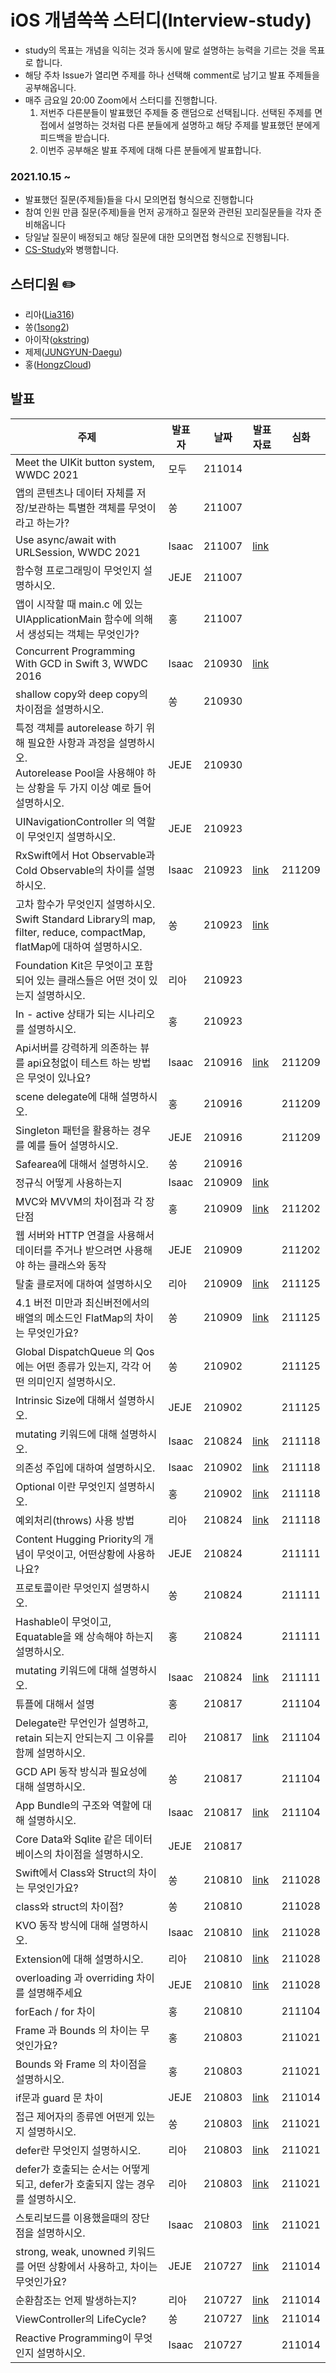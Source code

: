 # iOS 개념쏙쏙 스터디(Interview-study)

- study의 목표는 개념을 익히는 것과 동시에 말로 설명하는 능력을 기르는 것을 목표로 합니다.
- 해당 주차 Issue가 열리면 주제를 하나 선택해 comment로 남기고 발표 주제들을 공부해옵니다.
- 매주 금요일 20:00 Zoom에서 스터디를 진행합니다.
    1. 저번주 다른분들이 발표했던 주제들 중 랜덤으로 선택됩니다. 선택된 주제를 면접에서 설명하는 것처럼 다른 분들에게 설명하고 해당 주제를 발표했던 분에게 피드백을 받습니다. 
    2. 이번주 공부해온 발표 주제에 대해 다른 분들에게 발표합니다.



### 2021.10.15 ~

- 발표했던 질문(주제들)들을 다시 모의면접 형식으로 진행합니다
- 참여 인원 만큼 질문(주제)들을 먼저 공개하고 질문와 관련된 꼬리질문들을 각자 준비해옵니다
- 당일날 질문이 배정되고 해당 질문에 대한 모의면접 형식으로 진행됩니다.
- [CS-Study](https://github.com/iOS-study-delicato/CS-Study)와 병행합니다.



## 스터디원 ✏️ 

- 리아([Lia316](https://github.com/Lia316))
- 쏭([1song2](https://github.com/1song2))
- 아이작([okstring](https://github.com/okstring))
- 제제([JUNGYUN-Daegu](https://github.com/JUNGYUN-Daegu))
- 홍([HongzCloud](https://github.com/HongzCloud))



## 발표
|주제|발표자|날짜|발표 자료|심화|
| ------------------------------------------------------------ | ----- | ----------- | ------------------------------------------------------------ |-----|
|Meet the UIKit button system, WWDC 2021|모두|211014|||
|앱의 콘텐츠나 데이터 자체를 저장/보관하는 특별한 객체를 무엇이라고 하는가?|쏭|211007|||
|Use async/await with URLSession, WWDC 2021|Isaac|211007|[link](https://velog.io/@okstring/번역-Use-async-await-with-URLSession-WWDC-2021)||
|함수형 프로그래밍이 무엇인지 설명하시오.|JEJE|211007|||
|앱이 시작할 때 main.c 에 있는 UIApplicationMain 함수에 의해서 생성되는 객체는 무엇인가?|홍|211007|||
|Concurrent Programming With GCD in Swift 3, WWDC 2016|Isaac|210930|[link](https://velog.io/@okstring/번역-Concurrent-Programming-With-GCD-in-Swift-3)||
|shallow copy와 deep copy의 차이점을 설명하시오.|쏭|210930|||
|특정 객체를 autorelease 하기 위해 필요한 사항과 과정을 설명하시오.<br>Autorelease Pool을 사용해야 하는 상황을 두 가지 이상 예로 들어 설명하시오.|JEJE|210930|||
|UINavigationController 의 역할이 무엇인지 설명하시오.|JEJE|210923|||
|RxSwift에서 Hot Observable과 Cold Observable의 차이를 설명하시오.|Isaac|210923|[link](https://velog.io/@okstring/Hot-vs-Cold-Observable-간략하게-이해하기)|211209|
|고차 함수가 무엇인지 설명하시오. <br>Swift Standard Library의 map, filter, reduce, compactMap, flatMap에 대하여 설명하시오.|쏭|210923|[link](https://github.com/1song2/interview-cheat-sheet/blob/main/higher-order-function.md)||
|Foundation Kit은 무엇이고 포함되어 있는 클래스들은 어떤 것이 있는지 설명하시오.|리아|210923|||
|In - active 상태가 되는 시나리오를 설명하시오.|홍|210923|||
|Api서버를 강력하게 의존하는 뷰를 api요청없이 테스트 하는 방법은 무엇이 있나요?|Isaac|210916|[link](https://github.com/okstring/RxSidedish#network-없이-network-request-test)|211209|
|scene delegate에 대해 설명하시오.|홍|210916||211209|
|Singleton 패턴을 활용하는 경우를 예를 들어 설명하시오.|JEJE|210916||211209|
|Safearea에 대해서 설명하시오.|쏭|210916|||
|정규식 어떻게 사용하는지|Isaac|210909|[link](https://gist.github.com/okstring/cd258187073c515252ebebbad7d248b0)||
|MVC와 MVVM의 차이점과 각 장단점|홍|210909|[link](https://hongz-developer.tistory.com/132)|211202|
|웹 서버와 HTTP 연결을 사용해서 데이터를 주거나 받으려면 사용해야 하는 클래스와 동작|JEJE|210909||211202|
|탈출 클로저에 대하여 설명하시오|리아|210909|[link](https://github.com/zzisun/SwiftStudy/tree/master/Study/Escaping%20Closure/Lia)|211125|
|4.1 버전 미만과 최신버전에서의 배열의 메소드인 FlatMap의 차이는 무엇인가요?|쏭|210909|[link](https://github.com/1song2/interview-cheat-sheet/blob/main/flatmap-and-compactmap.md)|211125|
|Global DispatchQueue 의 Qos 에는 어떤 종류가 있는지, 각각 어떤 의미인지 설명하시오.|쏭|210902||211125|
|Intrinsic Size에 대해서 설명하시오.|JEJE|210902||211125|
| mutating 키워드에 대해 설명하시오.                           | Isaac | 210824 | [link](https://gist.github.com/okstring/62a74299e32b7102c250c87b3c8a6ec2) |211118|
|의존성 주입에 대하여 설명하시오.|Isaac|210902|[link](https://gist.github.com/okstring/8834792ce488823450ccc1d4e2b081c5)|211118|
|Optional 이란 무엇인지 설명하시오.|홍|210902|[link](https://hongz-developer.tistory.com/129)|211118|
| 예외처리(throws) 사용 방법                                   | 리아  | 210824 | [link](https://github.com/zzisun/SwiftStudy/blob/master/Study/ErrorHandling/Lia/003.%20Error%20Handling.md) |211118|
| Content Hugging Priority의 개념이 무엇이고, 어떤상황에 사용하나요? | JEJE  | 210824 |                                                              |211111|
| 프로토콜이란 무엇인지 설명하시오.                            | 쏭    | 210824 |                                                              |211111|
| Hashable이 무엇이고, Equatable을 왜 상속해야 하는지 설명하시오. | 홍    | 210824 |                                                              |211111|
| mutating 키워드에 대해 설명하시오.                           | Isaac | 210824 | [link](https://gist.github.com/okstring/62a74299e32b7102c250c87b3c8a6ec2) |211111|
| 튜플에 대해서 설명                                           | 홍    | 210817 |                                                              |211104|
| Delegate란 무언인가 설명하고, retain 되는지 안되는지 그 이유를 함께 설명하시오. | 리아  | 210817 | [link](https://github.com/zzisun/SwiftStudy/blob/master/Study/Delegate/Lia/006.Delegate.md)  |211104|
| GCD API 동작 방식과 필요성에 대해 설명하시오.                | 쏭    | 210817 |                                                              |211104|
| App Bundle의 구조와 역할에 대해 설명하시오.                  | Isaac | 210817 | [link](https://gist.github.com/okstring/1b3588cdba8a416df56939c25d366967) |211104|
| Core Data와 Sqlite 같은 데이터 베이스의 차이점을 설명하시오. | JEJE  | 210817 |  ||
| Swift에서 Class와 Struct의 차이는 무엇인가요?                | 쏭    | 210810 | [link](https://github.com/1song2/interview-cheat-sheet/blob/main/structures-and-classes.md) |211028|
| class와 struct의 차이점?                                     | 쏭    | 210810 |  |211028|
| KVO 동작 방식에 대해 설명하시오.                             | Isaac | 210810 | [link](https://gist.github.com/okstring/e2fab9d2a2a82e529888728c040ccd5e) |211028|
| Extension에 대해 설명하시오.                                 | 리아  | 210810 | [link](https://github.com/zzisun/SwiftStudy/blob/master/Study/ProtocolExtension/Lia/001.%20Protocol%2BExtension.md)                                                             |211028|
| overloading 과 overriding 차이를 설명해주세요                | JEJE  | 210810 | [link](https://various-elm-582.notion.site/Overriding-vs-overloading-d77212f9006f48e9a31ed497902aed9a) |211028|
| forEach / for 차이                                           | 홍    | 210810 |                                                              |211104|
| Frame 과 Bounds 의 차이는 무엇인가요?                        | 홍    | 210803 |                                                              |211021|
| Bounds 와 Frame 의 차이점을 설명하시오.                      | 홍    | 210803 |                                                              |211021|
| if문과 guard 문 차이                                         | JEJE  | 210803 | [link](https://various-elm-582.notion.site/Guard-If-f2126e15878540abb4f64eed8dec84e3) |211014|
| 접근 제어자의 종류엔 어떤게 있는지 설명하시오.               | 쏭    | 210803 | [link](https://github.com/1song2/interview-cheat-sheet/blob/main/access-control.md) |211021|
| defer란 무엇인지 설명하시오.                                 | 리아  | 210803 |  [link](https://github.com/zzisun/SwiftStudy/blob/master/Study/ErrorHandling/Lia/003.%20Error%20Handling.md)                                                            |211021|
| defer가 호출되는 순서는 어떻게 되고, defer가 호출되지 않는 경우를 설명하시오. | 리아  | 210803 | [link](https://github.com/zzisun/SwiftStudy/blob/master/Study/ErrorHandling/Lia/003.%20Error%20Handling.md) |211021|
| 스토리보드를 이용했을때의 장단점을 설명하시오.               | Isaac | 210803 | [link](https://gist.github.com/okstring/ebe8ab80b6fcdf871777842130b644ad) |211021|
| strong, weak, unowned 키워드를 어떤 상황에서 사용하고, 차이는 무엇인가요? | JEJE  | 210727 | [link](https://www.notion.so/Strong-Weak-Unowned-6c5f55cc91a64816bbaa94f94bc28a19) |211014|
| 순환참조는 언제 발생하는지?                                  | 리아  | 210727 | [link](https://github.com/zzisun/SwiftStudy/blob/master/Study/CaptureList/Lia/002.%20Automatic%20Reference%20Counting.md) |211014|
| ViewController의 LifeCycle?                                  | 쏭    | 210727 | [link](https://github.com/1song2/interview-cheat-sheet/blob/main/view-controller-life-cycle.md) |211014|
| Reactive Programming이 무엇인지 설명하시오.                  | Isaac | 210727 |                                                              |211014|

